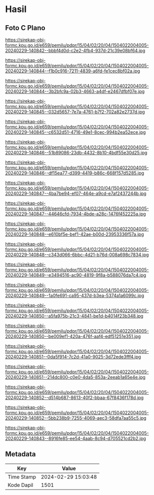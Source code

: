 # Hasil

## Foto C Plano

https://sirekap-obj-formc.kpu.go.id/e659/pemilu/pdpr/15/04/02/20/04/1504022004005-20240229-140842--bbbf4d0d-c2e2-4fb4-937d-21c39e08bf64.jpg

https://sirekap-obj-formc.kpu.go.id/e659/pemilu/pdpr/15/04/02/20/04/1504022004005-20240229-140844--f1b0c916-7211-4839-a6fd-fe1cec8bf02a.jpg

https://sirekap-obj-formc.kpu.go.id/e659/pemilu/pdpr/15/04/02/20/04/1504022004005-20240229-140844--3b2bfc9a-02b3-4663-a4df-e2467dfbf07e.jpg

https://sirekap-obj-formc.kpu.go.id/e659/pemilu/pdpr/15/04/02/20/04/1504022004005-20240229-140845--032d5657-7e7a-4761-b7f2-702a82e2737d.jpg

https://sirekap-obj-formc.kpu.go.id/e659/pemilu/pdpr/15/04/02/20/04/1504022004005-20240229-140845--c6532d51-4716-49e1-8cec-994b2ea52ece.jpg

https://sirekap-obj-formc.kpu.go.id/e659/pemilu/pdpr/15/04/02/20/04/1504022004005-20240229-140846--51b89086-23db-4432-8b10-4bdf55e30d25.jpg

https://sirekap-obj-formc.kpu.go.id/e659/pemilu/pdpr/15/04/02/20/04/1504022004005-20240229-140846--df15ea77-d399-4419-b86c-668f157d5285.jpg

https://sirekap-obj-formc.kpu.go.id/e659/pemilu/pdpr/15/04/02/20/04/1504022004005-20240229-140847--4ba7be94-ef07-464e-a9cd-e7af2437244b.jpg

https://sirekap-obj-formc.kpu.go.id/e659/pemilu/pdpr/15/04/02/20/04/1504022004005-20240229-140847--44646cfd-7934-4bde-a28c-1476f452225a.jpg

https://sirekap-obj-formc.kpu.go.id/e659/pemilu/pdpr/15/04/02/20/04/1504022004005-20240229-140848--e610bf5e-bef1-42ae-b00d-23953336f57a.jpg

https://sirekap-obj-formc.kpu.go.id/e659/pemilu/pdpr/15/04/02/20/04/1504022004005-20240229-140848--c343d066-6bbc-4d21-b76d-008a698c7834.jpg

https://sirekap-obj-formc.kpu.go.id/e659/pemilu/pdpr/15/04/02/20/04/1504022004005-20240229-140849--e3494516-ac90-4819-9f8a-b588076da7c4.jpg

https://sirekap-obj-formc.kpu.go.id/e659/pemilu/pdpr/15/04/02/20/04/1504022004005-20240229-140849--1a0fe691-ca95-437d-b3ea-5374a1a6099c.jpg

https://sirekap-obj-formc.kpu.go.id/e659/pemilu/pdpr/15/04/02/20/04/1504022004005-20240229-140850--a5fa975b-21c3-4841-be1d-b4014f23b348.jpg

https://sirekap-obj-formc.kpu.go.id/e659/pemilu/pdpr/15/04/02/20/04/1504022004005-20240229-140850--be009ef1-420a-476f-aaf4-edf51251e351.jpg

https://sirekap-obj-formc.kpu.go.id/e659/pemilu/pdpr/15/04/02/20/04/1504022004005-20240229-140851--0da5f914-7c2d-41a0-9025-3d72ede3fff4.jpg

https://sirekap-obj-formc.kpu.go.id/e659/pemilu/pdpr/15/04/02/20/04/1504022004005-20240229-140851--214dc800-c0e0-4da5-853a-2eeab1a65e4e.jpg

https://sirekap-obj-formc.kpu.go.id/e659/pemilu/pdpr/15/04/02/20/04/1504022004005-20240229-140852--d514b687-8613-40f2-bbaa-67f8436f178d.jpg

https://sirekap-obj-formc.kpu.go.id/e659/pemilu/pdpr/15/04/02/20/04/1504022004005-20240229-140852--5bb238b9-7255-4069-aec3-58dfa7aa55c5.jpg

https://sirekap-obj-formc.kpu.go.id/e659/pemilu/pdpr/15/04/02/20/04/1504022004005-20240229-140843--8916fe85-ee54-4aab-8c94-d705521cd2b2.jpg


## Metadata

| Key        | Value               |
| ---------- | ------------------- |
| Time Stamp | 2024-02-29 15:03:48 |
| Kode Dapil | 1501                |



